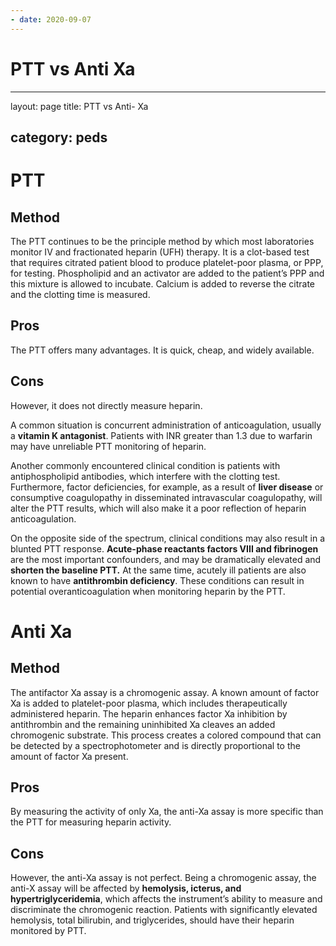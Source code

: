 ```yaml
---
- date: 2020-09-07
---
```


# PTT vs Anti Xa
---

layout: page
title: PTT vs Anti- Xa

## category: peds

# PTT

## Method

The PTT continues to be the principle method by which most laboratories monitor IV and fractionated heparin (UFH) therapy. It is a clot-based test that requires citrated patient blood to produce platelet-poor plasma, or PPP, for testing. Phospholipid and an activator are added to the patient’s PPP and this mixture is allowed to incubate. Calcium is added to reverse the citrate and the clotting time is measured.

## Pros

The PTT offers many advantages. It is quick, cheap, and widely available.

## Cons

However, it does not directly measure heparin.

A common situation is concurrent administration of anticoagulation, usually a **vitamin K antagonist**. Patients with INR greater than 1.3 due to warfarin may have unreliable PTT monitoring of heparin.

Another commonly encountered clinical condition is patients with antiphospholipid antibodies, which interfere with the clotting test. Furthermore, factor deficiencies, for example, as a result of **liver disease** or consumptive coagulopathy in disseminated intravascular coagulopathy, will alter the PTT results, which will also make it a poor reflection of heparin anticoagulation.

On the opposite side of the spectrum, clinical conditions may also result in a blunted PTT response. **Acute-phase reactants factors VIII and fibrinogen** are the most important confounders, and may be dramatically elevated and **shorten the baseline PTT.** At the same time, acutely ill patients are also known to have **antithrombin deficiency**. These conditions can result in potential overanticoagulation when monitoring heparin by the PTT.

# Anti Xa

## Method

The antifactor Xa assay is a chromogenic assay. A known amount of factor Xa is added to platelet-poor plasma, which includes therapeutically administered heparin. The heparin enhances factor Xa inhibition by antithrombin and the remaining uninhibited Xa cleaves an added chromogenic substrate. This process creates a colored compound that can be detected by a spectrophotometer and is directly proportional to the amount of factor Xa present.

## Pros

By measuring the activity of only Xa, the anti-Xa assay is more specific than the PTT for measuring heparin activity.

## Cons

However, the anti-Xa assay is not perfect. Being a chromogenic assay, the anti-X assay will be affected by **hemolysis, icterus, and hypertriglyceridemia**, which affects the instrument’s ability to measure and discriminate the chromogenic reaction. Patients with significantly elevated hemolysis, total bilirubin, and triglycerides, should have their heparin monitored by PTT.
